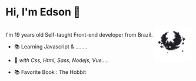 Hi, I'm Edson :wave:
==============
<img align="right" alt="GIF" height="100px" width="100px" src="./bat.gif" />
<br />
I'm 19 years old Self-taught Front-end developer from Brazil.

- 📚 Learning Javascript & ........

- 🎯 <i>with Css, Html, Sass, Nodejs, Vue.....</i>


- 📚 Favorite Book : The Hobbit
<br />
